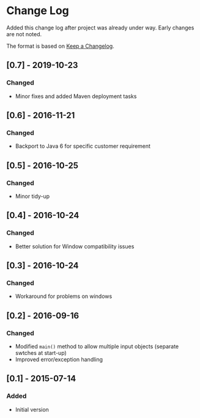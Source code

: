 # Change Log
Added this change log after project was already under way.  Early changes are not noted.

The format is based on [Keep a Changelog](http://keepachangelog.com/).

## [0.7] - 2019-10-23
### Changed
- Minor fixes and added Maven deployment tasks

## [0.6] - 2016-11-21
### Changed
- Backport to Java 6 for specific customer requirement

## [0.5] - 2016-10-25
### Changed
- Minor tidy-up

## [0.4] - 2016-10-24
### Changed
- Better solution for Window compatibility issues

## [0.3] - 2016-10-24
### Changed
- Workaround for problems on windows

## [0.2] - 2016-09-16
### Changed
- Modified `main()` method to allow multiple input objects (separate swtches at start-up)
- Improved error/exception handling

## [0.1] - 2015-07-14
### Added
- Initial version
